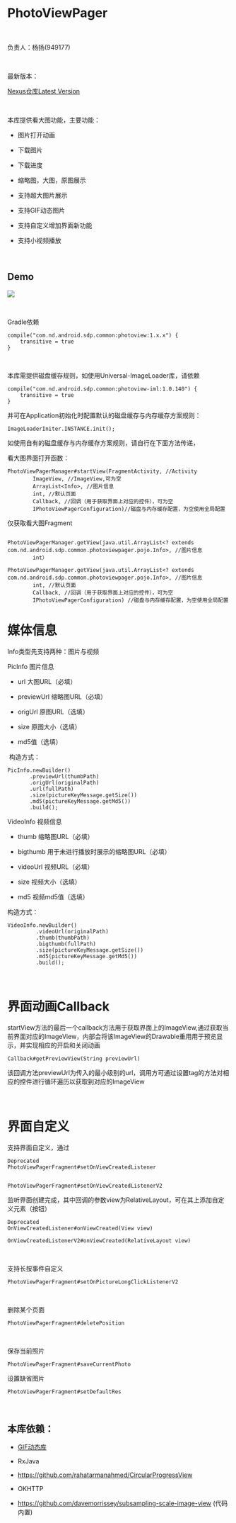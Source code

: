 PhotoViewPager
==============

 

负责人：杨扬(949177)

 

最新版本：

[Nexus仓库Latest
Version](<http://nexus.sdp.nd/nexus/#nexus-search;gav~com.nd.android.sdp.common~photoview~~~>)

 

本库提供看大图功能，主要功能：

-   图片打开动画

-   下载图片

-   下载进度

-   缩略图，大图，原图展示

-   支持超大图片展示

-   支持GIF动态图片

-   支持自定义增加界面新功能  

-   支持小视频播放

 

Demo
----

![](<http://git.sdp.nd/im-component/photoviewpager/raw/origin_pic/demo/demo.gif>)

 

Gradle依赖

~~~~~~~~~~~~~~~~~~~~~~~~~~~~~~~~~~~~~~~~~~~~~~~~~~~~~~~~~~~~~~~~~~~~~~~~~~~~~~~~
compile("com.nd.android.sdp.common:photoview:1.x.x") {
    transitive = true
}
~~~~~~~~~~~~~~~~~~~~~~~~~~~~~~~~~~~~~~~~~~~~~~~~~~~~~~~~~~~~~~~~~~~~~~~~~~~~~~~~

 

本库需提供磁盘缓存规则，如使用Universal-ImageLoader库，请依赖

~~~~~~~~~~~~~~~~~~~~~~~~~~~~~~~~~~~~~~~~~~~~~~~~~~~~~~~~~~~~~~~~~~~~~~~~~~~~~~~~
compile("com.nd.android.sdp.common:photoview-iml:1.0.140") {
    transitive = true
}
~~~~~~~~~~~~~~~~~~~~~~~~~~~~~~~~~~~~~~~~~~~~~~~~~~~~~~~~~~~~~~~~~~~~~~~~~~~~~~~~

并可在Application初始化时配置默认的磁盘缓存与内存缓存方案规则：

~~~~~~~~~~~~~~~~~~~~~~~~~~~~~~~~~~~~~~~~~~~~~~~~~~~~~~~~~~~~~~~~~~~~~~~~~~~~~~~~
ImageLoaderIniter.INSTANCE.init();
~~~~~~~~~~~~~~~~~~~~~~~~~~~~~~~~~~~~~~~~~~~~~~~~~~~~~~~~~~~~~~~~~~~~~~~~~~~~~~~~

如使用自有的磁盘缓存与内存缓存方案规则，请自行在下面方法传递，

看大图界面打开函数：

~~~~~~~~~~~~~~~~~~~~~~~~~~~~~~~~~~~~~~~~~~~~~~~~~~~~~~~~~~~~~~~~~~~~~~~~~~~~~~~~
PhotoViewPagerManager#startView(FragmentActivity, //Activity
        ImageView, //ImageView,可为空
        ArrayList<Info>, //图片信息
        int, //默认页面
        Callback, //回调（用于获取界面上对应的控件），可为空
        IPhotoViewPagerConfiguration)//磁盘与内存缓存配置，为空使用全局配置
~~~~~~~~~~~~~~~~~~~~~~~~~~~~~~~~~~~~~~~~~~~~~~~~~~~~~~~~~~~~~~~~~~~~~~~~~~~~~~~~

仅获取看大图Fragment

~~~~~~~~~~~~~~~~~~~~~~~~~~~~~~~~~~~~~~~~~~~~~~~~~~~~~~~~~~~~~~~~~~~~~~~~~~~~~~~~

PhotoViewPagerManager.getView(java.util.ArrayList<? extends com.nd.android.sdp.common.photoviewpager.pojo.Info>, //图片信息
        int）

PhotoViewPagerManager.getView(java.util.ArrayList<? extends com.nd.android.sdp.common.photoviewpager.pojo.Info>, //图片信息
        int, //默认页面
        Callback, //回调（用于获取界面上对应的控件），可为空
        IPhotoViewPagerConfiguration) //磁盘与内存缓存配置，为空使用全局配置

~~~~~~~~~~~~~~~~~~~~~~~~~~~~~~~~~~~~~~~~~~~~~~~~~~~~~~~~~~~~~~~~~~~~~~~~~~~~~~~~

媒体信息
========

Info类型先支持两种：图片与视频

PicInfo 图片信息

-   url 大图URL（必填）

-   previewUrl 缩略图URL（必填）

-   origUrl 原图URL（选填）

-   size 原图大小（选填）

-   md5值（选填）

 构造方式：

~~~~~~~~~~~~~~~~~~~~~~~~~~~~~~~~~~~~~~~~~~~~~~~~~~~~~~~~~~~~~~~~~~~~~~~~~~~~~~~~
PicInfo.newBuilder()
       .previewUrl(thumbPath)
       .origUrl(originalPath)
       .url(fullPath)
       .size(pictureKeyMessage.getSize())
       .md5(pictureKeyMessage.getMd5())
       .build();
~~~~~~~~~~~~~~~~~~~~~~~~~~~~~~~~~~~~~~~~~~~~~~~~~~~~~~~~~~~~~~~~~~~~~~~~~~~~~~~~

VideoInfo 视频信息

-   thumb 缩略图URL（必填）

-   bigthumb 用于未进行播放时展示的缩略图URL（必填）

-   videoUrl 视频URL（必填）

-   size 视频大小（选填）

-   md5 视频md5值（选填）

构造方式：

~~~~~~~~~~~~~~~~~~~~~~~~~~~~~~~~~~~~~~~~~~~~~~~~~~~~~~~~~~~~~~~~~~~~~~~~~~~~~~~~
VideoInfo.newBuilder()
         .videoUrl(originalPath)
         .thumb(thumbPath)
         .bigthumb(fullPath)
         .size(pictureKeyMessage.getSize())
         .md5(pictureKeyMessage.getMd5())
         .build();
~~~~~~~~~~~~~~~~~~~~~~~~~~~~~~~~~~~~~~~~~~~~~~~~~~~~~~~~~~~~~~~~~~~~~~~~~~~~~~~~

 

界面动画Callback
================

startView方法的最后一个callback方法用于获取界面上的ImageView,通过获取当前界面对应的ImageView，内部会将该ImageView的Drawable重用用于预览显示，并实现相应的开启和关闭动画

~~~~~~~~~~~~~~~~~~~~~~~~~~~~~~~~~~~~~~~~~~~~~~~~~~~~~~~~~~~~~~~~~~~~~~~~~~~~~~~~
Callback#getPreviewView(String previewUrl)
~~~~~~~~~~~~~~~~~~~~~~~~~~~~~~~~~~~~~~~~~~~~~~~~~~~~~~~~~~~~~~~~~~~~~~~~~~~~~~~~

该回调方法previewUrl为传入的最小级别的url，调用方可通过设置tag的方法对相应的控件进行循环遍历以获取到对应的ImageView

 

界面自定义
==========

支持界面自定义，通过

~~~~~~~~~~~~~~~~~~~~~~~~~~~~~~~~~~~~~~~~~~~~~~~~~~~~~~~~~~~~~~~~~~~~~~~~~~~~~~~~
Deprecated
PhotoViewPagerFragment#setOnViewCreatedListener


PhotoViewPagerFragment#setOnViewCreatedListenerV2
~~~~~~~~~~~~~~~~~~~~~~~~~~~~~~~~~~~~~~~~~~~~~~~~~~~~~~~~~~~~~~~~~~~~~~~~~~~~~~~~

监听界面创建完成，其中回调的参数view为RelativeLayout，可在其上添加自定义元素（按钮）

~~~~~~~~~~~~~~~~~~~~~~~~~~~~~~~~~~~~~~~~~~~~~~~~~~~~~~~~~~~~~~~~~~~~~~~~~~~~~~~~
Deprecated
OnViewCreatedListener#onViewCreated(View view)

OnViewCreatedListenerV2#onViewCreated(RelativeLayout view)
~~~~~~~~~~~~~~~~~~~~~~~~~~~~~~~~~~~~~~~~~~~~~~~~~~~~~~~~~~~~~~~~~~~~~~~~~~~~~~~~

 

支持长按事件自定义

~~~~~~~~~~~~~~~~~~~~~~~~~~~~~~~~~~~~~~~~~~~~~~~~~~~~~~~~~~~~~~~~~~~~~~~~~~~~~~~~
PhotoViewPagerFragment#setOnPictureLongClickListenerV2
~~~~~~~~~~~~~~~~~~~~~~~~~~~~~~~~~~~~~~~~~~~~~~~~~~~~~~~~~~~~~~~~~~~~~~~~~~~~~~~~

 

删除某个页面

~~~~~~~~~~~~~~~~~~~~~~~~~~~~~~~~~~~~~~~~~~~~~~~~~~~~~~~~~~~~~~~~~~~~~~~~~~~~~~~~
PhotoViewPagerFragment#deletePosition
~~~~~~~~~~~~~~~~~~~~~~~~~~~~~~~~~~~~~~~~~~~~~~~~~~~~~~~~~~~~~~~~~~~~~~~~~~~~~~~~

 

保存当前照片

~~~~~~~~~~~~~~~~~~~~~~~~~~~~~~~~~~~~~~~~~~~~~~~~~~~~~~~~~~~~~~~~~~~~~~~~~~~~~~~~
PhotoViewPagerFragment#saveCurrentPhoto
~~~~~~~~~~~~~~~~~~~~~~~~~~~~~~~~~~~~~~~~~~~~~~~~~~~~~~~~~~~~~~~~~~~~~~~~~~~~~~~~

设置缺省图片

~~~~~~~~~~~~~~~~~~~~~~~~~~~~~~~~~~~~~~~~~~~~~~~~~~~~~~~~~~~~~~~~~~~~~~~~~~~~~~~~
PhotoViewPagerFragment#setDefaultRes
~~~~~~~~~~~~~~~~~~~~~~~~~~~~~~~~~~~~~~~~~~~~~~~~~~~~~~~~~~~~~~~~~~~~~~~~~~~~~~~~

 

本库依赖：
----------

-   [GIF动态库](<https://github.com/koral--/android-gif-drawable>)

-   RxJava

-   <https://github.com/rahatarmanahmed/CircularProgressView>

-   OKHTTP

-   <https://github.com/davemorrissey/subsampling-scale-image-view> (代码内置)